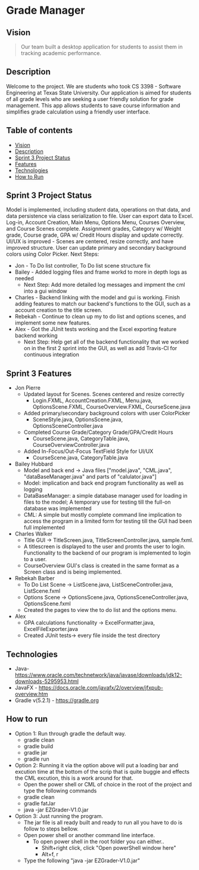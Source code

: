 # Grade Manager

## Vision
> Our team built a desktop application for students to assist them in tracking academic performance.

## Description
Welcome to the project. We are students who took CS 3398 - Software Engineering at Texas State University.
Our application is aimed for students of all grade levels who are seeking a user friendly solution for grade management.
This app allows students to save course information and simplifies grade calculation using a friendly user interface.

## Table of contents
* [Vision](#Vision)
* [Description](#description)
* [Sprint 3 Project Status](#Sprint-3-Project-Status)
* [Features](#Sprint-3-Features)
* [Technologies](#technologies)
* [How to Run](#how-to-run)


## Sprint 3 Project Status
Model is implemented, including student data, operations on that data, and data persistence via class serialization to file. User can export data to Excel. Log-in, Account Creation, Main Menu, Options Menu, Courses Overview, and Course Scenes complete. Assignment grades, Category w/ Weight grade, Course grade, GPA w/ Credit Hours display and update correctly. UI/UX is improved - Scenes are centered, resize correctly, and have improved structure. User can update primary and secondary background colors using Color Picker. 
Next Steps:
* Jon - To Do list controller, To Do list scene structure fix
* Bailey - Added logging files and frame workd to more in depth logs as needed
  * Next Step: Add more detailed log messages and impment the cml into a gui window
* Charles - Backend linking with the model and gui is working. Finish adding features to match our backend's functions to the GUI, such as a account creation to the title screen.
* Rebekah -  Continue to clean up my to do list and options scenes, and implement some new features.
* Alex - Got the JUnit tests working and the Excel exporting feature backend working
  * Next Step: Help get all of the backend functionality that we worked on in the first 2 sprint into the GUI, as well as add Travis-CI for continuous integration

## Sprint 3 Features
* Jon Pierre
  * Updated layout for Scenes. Scenes centered and resize correctly 
  	* Login.FXML, AccountCreation.FXML, Menu.java, OptionsScene.FXML, CourseOverview.FXML, CourseScene.java
  * Added primary/secondary background colors with user ColorPicker
  	* SceneStyle.java, OptionsScene.java, OptionsSceneController.java
  * Completed Course Grade/Category Grade/GPA/Credit Hours
  	* CourseScene.java, CategoryTable.java, CourseOverviewController.java
  * Added In-Focus/Out-Focus TextField Style for UI/UX
  	* CourseScene.java, CategoryTable.java
* Bailey Hubbard
  * Model and back end -> Java files ["model.java", "CML.java", "dataBaseManager.java" and parts of "calulator.java"]
  * Model: implication and back end program functionality as well as logging
  * DataBaseManager: a simple database manager used for loading in files to the model; A temporary use for testing till the full-on database was implemented 
  * CML: A simple but mostly complete command line implication to access the program in a limited form for testing till the GUI had been full implemented
* Charles Walker
  * Title GUI -> TitleScreen.java, TitleScreenController.java, sample.fxml. 
  * A titlescreen is displayed to the user and promts the user to login. Functionality to the backend of our program is implemented to login to a user.
  * CourseOverview GUI's class is created in the same format as a Screen class and is being implemented.
* Rebekah Barber
  * To Do List Scene -> ListScene.java, ListSceneController.java, ListScene.fxml
  * Options Scene -> OptionsScene.java, OptionsSceneController.java, OptionsScene.fxml
  * Created the pages to view the to do list and the options menu.
* Alex
  * GPA calculations functionality -> ExcelFormatter.java, ExcelFileExporter.java
  * Created JUnit tests-> every file inside the test directory

## Technologies
* Java- https://www.oracle.com/technetwork/java/javase/downloads/jdk12-downloads-5295953.html
* JavaFX - https://docs.oracle.com/javafx/2/overview/jfxpub-overview.htm
* Gradle v(5.2.1) - https://gradle.org

## How to run
* Option 1: Run through gradle the default way.
	* gradle clean
	* gradle build
	* gradle jar 
	* gradle run
* Option 2: Running it via the option above will put a loading bar and excution time at the bottom of the scrip that is quite buggie and effects the CML excution, this is a work around for that.
	* Open the power shell or CML of choice in the root of the project and type the following commands
	* gradle clean
	* gradle fatJar
	* java -jar EZGrader-V1.0.jar
* Option 3: Just running the program.
	* The jar file is all ready built and ready to run all you have to do is follow to steps bellow.
	* Open power shell or another command line interface.
		* To open power shell in the root folder you can either..
			* Shift+right click, click "Open powerShell window here"
			* Alt+f, r
	* Type the following "java -jar EZGrader-V1.0.jar"

  
  
